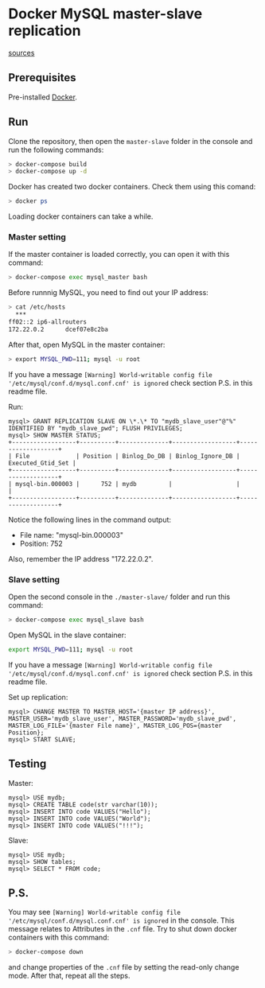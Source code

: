 # Docker MySQL master-slave replication

[sources](https://github.com/vbabak/docker-mysql-master-slave)

## Prerequisites
Pre-installed [Docker](https://www.docker.com/).

## Run
Clone the repository, then open the `master-slave` folder in the console and run the following commands:
```bash
> docker-compose build
> docker-compose up -d
```

Docker has created two docker containers. Check them using this comand:
```bash 
> docker ps
```
Loading docker containers can take a while. 

### Master setting 

If the master container is loaded correctly, you can open it with this command:
```bash 
> docker-compose exec mysql_master bash
```

Before runnnig MySQL, you need to find out your IP address:
```bash
> cat /etc/hosts
  ***
ff02::2 ip6-allrouters
172.22.0.2      dcef07e8c2ba
```

After that, open MySQL in the master container:
```bash
> export MYSQL_PWD=111; mysql -u root
```
If you have a message `[Warning] World-writable config file '/etc/mysql/conf.d/mysql.conf.cnf' is ignored` check section P.S. in this readme file.

Run:
```mysql
mysql> GRANT REPLICATION SLAVE ON \*.\* TO "mydb_slave_user"@"%" IDENTIFIED BY "mydb_slave_pwd"; FLUSH PRIVILEGES;
mysql> SHOW MASTER STATUS;
+------------------+----------+--------------+------------------+-------------------+
| File             | Position | Binlog_Do_DB | Binlog_Ignore_DB | Executed_Gtid_Set |
+------------------+----------+--------------+------------------+-------------------+
| mysql-bin.000003 |      752 | mydb         |                  |                   |
+------------------+----------+--------------+------------------+-------------------+
```
Notice the following lines in the command output:
  * File name:  \"mysql-bin.000003\"
  * Position: 752

Also, remember the IP address \"172.22.0.2\".

### Slave setting 

Open the second console in the `./master-slave/` folder and run this command:
```bash
> docker-compose exec mysql_slave bash
```
Open MySQL in the slave container:
```bash
export MYSQL_PWD=111; mysql -u root
```
If you have a message `[Warning] World-writable config file '/etc/mysql/conf.d/mysql.conf.cnf' is ignored` check section P.S. in this readme file.

Set up replication:
```mysql
mysql> CHANGE MASTER TO MASTER_HOST='{master IP address}', MASTER_USER='mydb_slave_user', MASTER_PASSWORD='mydb_slave_pwd', MASTER_LOG_FILE='{master File name}', MASTER_LOG_POS={master Position}; 
mysql> START SLAVE;
```
## Testing 

Master:
```mysql 
mysql> USE mydb;
mysql> CREATE TABLE code(str varchar(10));
mysql> INSERT INTO code VALUES("Hello");
mysql> INSERT INTO code VALUES("World");
mysql> INSERT INTO code VALUES("!!!");
```
Slave:
```mysql 
mysql> USE mydb;
mysql> SHOW tables;
mysql> SELECT * FROM code;
```
## P.S. 
You may see `[Warning] World-writable config file '/etc/mysql/conf.d/mysql.conf.cnf' is ignored` in the console. This message relates to Attributes in the `.cnf` file. Try to shut down docker containers with this command:
```bash 
> docker-compose down
```
and change properties of the `.cnf` file by setting the read-only change mode. After that, repeat all the steps.
